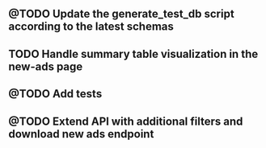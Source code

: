 ## @TODO Update the generate_test_db script according to the latest schemas

## TODO Handle summary table visualization in the new-ads page

## @TODO Add tests
## @TODO Extend API with additional filters and download new ads endpoint

